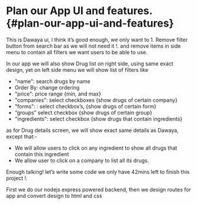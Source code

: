 # Plan our App UI and features. {#plan-our-app-ui-and-features}

This is Dawaya ui, I think it’s good enough, we only want to 1\. Remove filter button from search bar as we will not need it !. and remove items in side menu to contain all filters we want users to be able to use.

In our app we will also show Drug list on right side, using same exact design, yet on left side menu we will show list of filters like

* "name": search drugs by name
* Order By: change ordering
* "price": price range {min, and max}
* "companies": select checkboxes {show drugs of certain company}
* "forms": : select checkbox’s, {show drugs of certain form}
* “groups” select checkbox {show drugs of certain group}
* "ingredients": select checkbox {show drugs that contain ingredients}

as for Drug details screen, we will show exact same details as Dawaya, except that:-

* We will allow users to click on any ingredient to show all drugs that contain this ingredient
* We allow user to click on a company to list all its drugs.

Enough talking! let’s write some code we only have 42mins left to finish this project !.

First we do our nodejs express powered backend, then we design routes for app and convert design to html and css